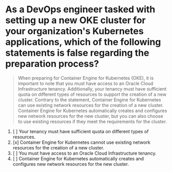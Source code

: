# As a DevOps engineer tasked with setting up a new OKE cluster for your organization's Kubernetes applications, which of the following statements is false regarding the preparation process?

> When preparing for Container Engine for Kubernetes (OKE), it is important to note that you must have access to an Oracle Cloud Infrastructure tenancy. Additionally, your tenancy must have sufficient quota on different types of resources to support the creation of a new cluster. Contrary to the statement, Container Engine for Kubernetes can use existing network resources for the creation of a new cluster. Container Engine for Kubernetes automatically creates and configures new network resources for the new cluster, but you can also choose to use existing resources if they meet the requirements for the cluster.

1. [ ] Your tenancy must have sufficient quota on different types of resources.
1. [x] Container Engine for Kubernetes cannot use existing network resources for the creation of a new cluster.
1. [ ] You must have access to an Oracle Cloud Infrastructure tenancy.
1. [ ] Container Engine for Kubernetes automatically creates and configures new network resources for the new cluster.